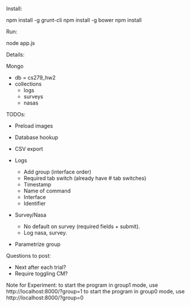 Install:

npm install -g grunt-cli
npm install -g bower
npm install

Run:

node app.js

Details:

Mongo
 - db = cs279_hw2
 - collections
   - logs
   - surveys
   - nasas

TODOs:

- Preload images
+ Database hookup
- CSV export

+ Logs
  + Add group (interface order)
  + Required tab switch (already have # tab switches)
  + Timestamp
  + Name of command
  + Interface
  + Identifier

+ Survey/Nasa
  + No default on survey (required fields + submit).
  + Log nasa, survey.

+ Parametrize group

Questions to post:
+ Next after each trial?
+ Require toggling CM?

Note for Experiment:
to start the program in group1 mode, use http://localhost:8000/?group=1
to start the program in group0 mode, use http://localhost:8000/?group=0
